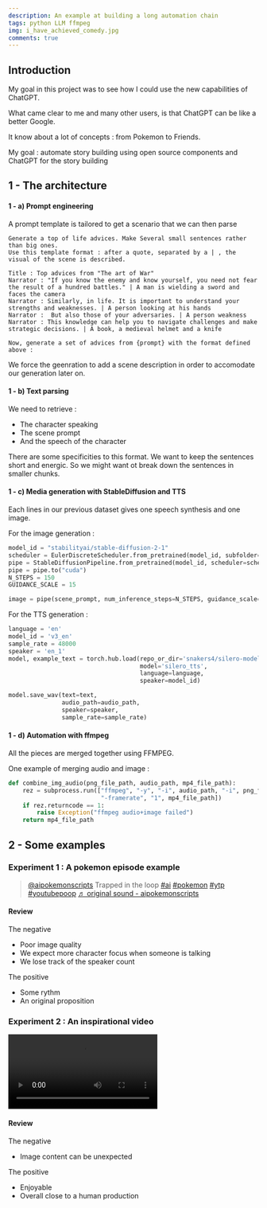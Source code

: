 ```yaml
---
description: An example at building a long automation chain
tags: python LLM ffmpeg
img: i_have_achieved_comedy.jpg
comments: true
---
```



## Introduction

My goal in this project was to see how I could use the new capabilities of ChatGPT.

What came clear to me and many other users, is that ChatGPT can be like a better Google.

It know about a lot of concepts : from Pokemon to Friends.

My goal : automate story building using open source components and ChatGPT for the story building


## 1 - The architecture

#### 1 - a) Prompt engineering

A prompt template is tailored to get a scenario that we can then parse 

```
Generate a top of life advices. Make Several small sentences rather than big ones.
Use this template format : after a quote, separated by a | , the visual of the scene is described.

Title : Top advices from "The art of War"
Narrator : "If you know the enemy and know yourself, you need not fear the result of a hundred battles." | A man is wielding a sword and faces the camera
Narrator : Similarly, in life. It is important to understand your strengths and weaknesses. | A person looking at his hands
Narrator :  But also those of your adversaries. | A person weakness
Narrator : This knowledge can help you to navigate challenges and make strategic decisions. | A book, a medieval helmet and a knife
 
Now, generate a set of advices from {prompt} with the format defined above : 
```

We force the geenration to add a scene description in order to accomodate our generation later on.


#### 1 - b) Text parsing

We need to retrieve : 
- The character speaking
- The scene prompt
- And the speech of the character

There are some specificities to this format. We want to keep the sentences short and energic. 
So we might want ot break down the sentences in smaller chunks.


#### 1 - c) Media generation with StableDiffusion and TTS

Each lines in our previous dataset gives one speech synthesis and one image.



For the image generation : 


```python
model_id = "stabilityai/stable-diffusion-2-1"
scheduler = EulerDiscreteScheduler.from_pretrained(model_id, subfolder="scheduler")
pipe = StableDiffusionPipeline.from_pretrained(model_id, scheduler=scheduler, torch_dtype=torch.float16)
pipe = pipe.to("cuda")
N_STEPS = 150
GUIDANCE_SCALE = 15

image = pipe(scene_prompt, num_inference_steps=N_STEPS, guidance_scale=GUIDANCE_SCALE).images[0]
```

For the TTS generation : 


```python
language = 'en'
model_id = 'v3_en'
sample_rate = 48000
speaker = 'en_1'
model, example_text = torch.hub.load(repo_or_dir='snakers4/silero-models',
                                     model='silero_tts',
                                     language=language,
                                     speaker=model_id)

model.save_wav(text=text,
               audio_path=audio_path,
               speaker=speaker,
               sample_rate=sample_rate)
```



#### 1 - d) Automation with ffmpeg

All the pieces are merged together using FFMPEG.

One example of merging audio and image : 

```python
def combine_img_audio(png_file_path, audio_path, mp4_file_path):
    rez = subprocess.run(["ffmpeg", "-y", "-i", audio_path, "-i", png_file_path,
                          "-framerate", "1", mp4_file_path])
    if rez.returncode == 1:
        raise Exception("ffmpeg audio+image failed")
    return mp4_file_path

```



## 2 - Some examples


### Experiment 1 : A pokemon episode example

<blockquote class="tiktok-embed" cite="https://www.tiktok.com/@aipokemonscripts/video/7217535697077423365" data-video-id="7217535697077423365" style="max-width: 605px;min-width: 325px;" > <section> <a target="_blank" title="@aipokemonscripts" href="https://www.tiktok.com/@aipokemonscripts?refer=embed">@aipokemonscripts</a> Trapped in the loop <a title="ai" target="_blank" href="https://www.tiktok.com/tag/ai?refer=embed">#ai</a> <a title="pokemon" target="_blank" href="https://www.tiktok.com/tag/pokemon?refer=embed">#pokemon</a> <a title="ytp" target="_blank" href="https://www.tiktok.com/tag/ytp?refer=embed">#ytp</a> <a title="youtubepoop" target="_blank" href="https://www.tiktok.com/tag/youtubepoop?refer=embed">#youtubepoop</a> <a target="_blank" title="♬ original sound - aipokemonscripts" href="https://www.tiktok.com/music/original-sound-7217535679486495494?refer=embed">♬ original sound - aipokemonscripts</a> </section> </blockquote> <script async src="https://www.tiktok.com/embed.js"></script>


#### Review 

The negative

- Poor image quality 
- We expect more character focus when someone is talking
- We lose track of the speaker count


The positive
- Some rythm
- An original proposition



### Experiment 2 : An inspirational video

![inspirational_alchemist]({{site.baseurl}}/assets/img/inspirational_alchemist.mp4)


#### Review 

The negative
- Image content can be unexpected


The positive
- Enjoyable
- Overall close to a human production
